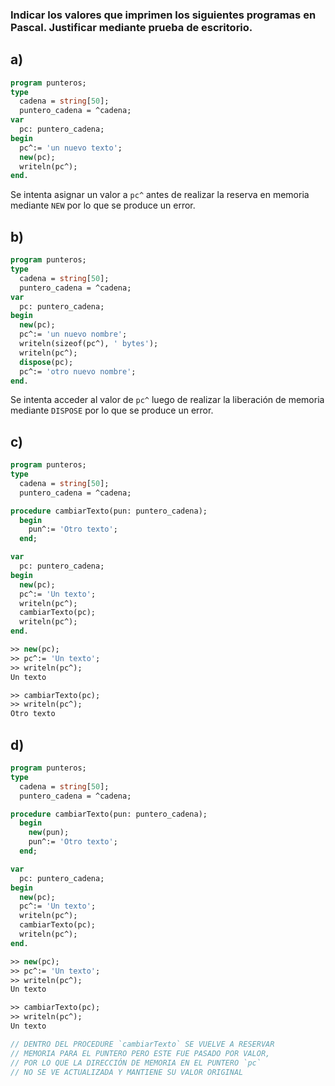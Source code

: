 ### Indicar los valores que imprimen los siguientes programas en Pascal. Justificar mediante prueba de escritorio.

## a)
```pascal
program punteros;
type
  cadena = string[50];
  puntero_cadena = ^cadena;
var
  pc: puntero_cadena;
begin
  pc^:= 'un nuevo texto';
  new(pc);
  writeln(pc^);
end.
```
Se intenta asignar un valor a `pc^` antes de realizar la reserva en memoria mediante `NEW` por lo que se produce un error.

## b)
```pascal
program punteros;
type
  cadena = string[50];
  puntero_cadena = ^cadena;
var
  pc: puntero_cadena;
begin
  new(pc);
  pc^:= 'un nuevo nombre';
  writeln(sizeof(pc^), ' bytes');
  writeln(pc^);
  dispose(pc);
  pc^:= 'otro nuevo nombre';
end.
```
Se intenta acceder al valor de `pc^` luego de realizar la liberación de memoria mediante `DISPOSE` por lo que se produce un error.

## c)
```pascal
program punteros;
type
  cadena = string[50];
  puntero_cadena = ^cadena;

procedure cambiarTexto(pun: puntero_cadena);
  begin
    pun^:= 'Otro texto';
  end;

var
  pc: puntero_cadena;
begin
  new(pc);
  pc^:= 'Un texto';
  writeln(pc^);
  cambiarTexto(pc);
  writeln(pc^);
end.
```

```pascal
>> new(pc);
>> pc^:= 'Un texto';
>> writeln(pc^);
Un texto

>> cambiarTexto(pc);
>> writeln(pc^);
Otro texto
```

## d)
```pascal
program punteros;
type
  cadena = string[50];
  puntero_cadena = ^cadena;

procedure cambiarTexto(pun: puntero_cadena);
  begin
    new(pun);
    pun^:= 'Otro texto';
  end;

var
  pc: puntero_cadena;
begin
  new(pc);
  pc^:= 'Un texto';
  writeln(pc^);
  cambiarTexto(pc);
  writeln(pc^);
end.
```

```pascal
>> new(pc);
>> pc^:= 'Un texto';
>> writeln(pc^);
Un texto

>> cambiarTexto(pc);
>> writeln(pc^);
Un texto

// DENTRO DEL PROCEDURE `cambiarTexto` SE VUELVE A RESERVAR
// MEMORIA PARA EL PUNTERO PERO ESTE FUE PASADO POR VALOR,
// POR LO QUE LA DIRECCIÓN DE MEMORIA EN EL PUNTERO `pc`
// NO SE VE ACTUALIZADA Y MANTIENE SU VALOR ORIGINAL
```